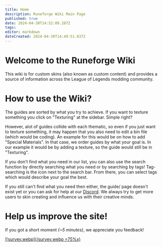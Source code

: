 ```yaml
---
title: Home 
description: Runeforge Wiki Main Page
published: true
date: 2024-04-30T14:52:09.287Z
tags: 
editor: markdown
dateCreated: 2024-04-30T14:49:51.837Z
---
```


# Welcome to the Runeforge Wiki

This wiki is for custom skins (also known as custom content) and provides a source of information across the League of Legends modding community.

# How to use the Wiki?

The guides are sorted by what you try to achieve. If you want to texture something you click on "Texturing" at the sidebar. Simple right?

However, alot of guides collide with each thematic, so even if you just want to texture something, it may happen that you also need to edit a bin file (which would be coding). An example for this would be on how to add "Special Materials". In that case, we order guides by what your goal is. In our example it would be by adding a texture, so the guide would still be in "Texturing".

If you don't find what you need in our list, you can also use the search function by directly searching what you need or by searching by tags! Tag-searching is the icon next to the search bar. From there, you can select tags which would describe your goal the best.

If you still can't find what you need then either, the guide/ page doesn't exist yet or you can ask for help at our [Discord](https://discord.com/invite/runeforge). We always try to get more users to skin creating and influence us with their creative minds.

# Help us improve the site!

If you got a short moment *(~5 minutes)*, we appreciate you feedback!

[![survey.webp](/survey.webp =75%x)](https://forms.gle/jKzcJ6jPtbPmK69d7)